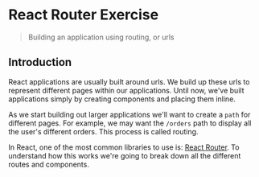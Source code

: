 # React Router Exercise

> Building an application using routing, or urls

## Introduction

React applications are usually built around urls.  We build up these urls to represent different pages within our applications.  Until now, we've built applications simply by creating components and placing them inline.

As we start building out larger applications we'll want to create a `path` for different pages.  For example, we may want the `/orders` path to display all the user's different orders.  This process is called routing.

In React, one of the most common libraries to use is: [React Router](https://reacttraining.com/react-router/web).  To understand how this works we're going to break down all the different routes and components.


